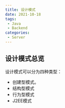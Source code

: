 ```yaml
---
title: 设计模式
date: 2021-10-18
tags:
 - Java
 - Backend
categories:
 - Server
---
```


## 设计模式总览

设计模式可以分为四种类型：
- 创建型模式。
- 结构型模式
- 行为型模式
- J2EE模式

